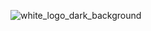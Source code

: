 ![white_logo_dark_background](https://github.com/taya-sh/.github/assets/3685417/274bbaad-79f2-45ca-9a0f-2aa8715838c2)
